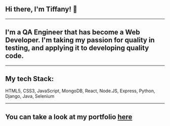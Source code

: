 ## Hi there, I'm Tiffany! 👋

***

## I'm a QA Engineer that has become a Web Developer.  I'm taking my passion for quality in testing, and applying it to developing quality code.

***

## My tech Stack:
HTML5, CSS3, JavaScript, MongoDB, React, Node.JS, Express, Python, Django, Java, Selenium

***

## You can take a look at my portfolio [here](https://morningstar-portfolio.netlify.app/)


<!--
**tiffanymorningstar/tiffanymorningstar** is a ✨ _special_ ✨ repository because its `README.md` (this file) appears on your GitHub profile.

Here are some ideas to get you started:

- 🔭 I’m currently working on ...
- 🌱 I’m currently learning ...
- 👯 I’m looking to collaborate on ...
- 🤔 I’m looking for help with ...
- 💬 Ask me about ...
- 📫 How to reach me: ...
- 😄 Pronouns: ...
- ⚡ Fun fact: ...
-->
